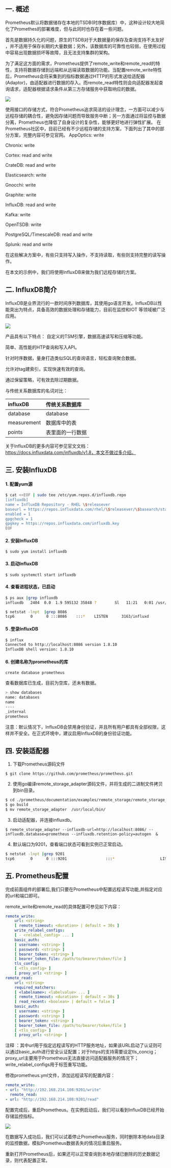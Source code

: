 ## 一. 概述

Prometheus默认将数据储存在本地的TSDB(时序数据库）中，这种设计较大地简化了Promethes的部署难度，但与此同时也存在着一些问题。

首先是数据持久化的问题，原生的TSDB对于大数据量的保存及查询支持不太友好 ，并不适用于保存长期的大量数据；另外，该数据库的可靠性也较弱，在使用过程中容易出现数据损坏等故障，且无法支持集群的架构。

为了满足这方面的需求，Prometheus提供了remote_write和remote_read的特性，支持将数据存储到远端和从远端读取数据的功能。当配置remote_write特性后，Prometheus会将采集到的指标数据通过HTTP的形式发送给适配器(Adaptor)，由适配器进行数据的存入。而remote_read特性则会向适配器发起查询请求，适配器根据请求条件从第三方存储服务中获取响应的数据。

![](http://pek3b.qingstor.com/hexo-blog/20220116131453.png)

使用接口的存储方式，符合Prometheus追求简洁的设计理念，一方面可以减少与远程存储的耦合性，避免因存储问题而导致服务中断；另一方面通过将监控与数据分离，Prometheus也降低了自身设计的复杂性，能够更好地进行弹性扩展。
在Prometheus社区中，目前已经有不少远程存储的支持方案，下面列出了其中的部分方案，完整内容可参见官网。
AppOptics: write

Chronix: write

Cortex: read and write

CrateDB: read and write

Elasticsearch: write

Gnocchi: write

Graphite: write

InfluxDB: read and write

Kafka: write

OpenTSDB: write

PostgreSQL/TimescaleDB: read and write

Splunk: read and write

在这些解决方案中，有些只支持写入操作，不支持读取，有些则支持完整的读写操作。

在本文的示例中，我们将使用InfluxDB来做为我们远程存储的方案。

## 二. InfluxDB简介
InfluxDB是业界流行的一款时间序列数据库，其使用go语言开发。InfluxDB以性能突出为特点，具备高效的数据处理和存储能力，目前在监控和IOT 等领域被广泛应用。

![](http://pek3b.qingstor.com/hexo-blog/20220116131603.png)

产品具有以下特点：
自定义的TSM引擎，数据高速读写和压缩等功能。

简单、高性能的HTP查询和写入API。

针对时序数据，量身打造类似SQL的查询语言，轻松查询聚合数据。

允许对tag建索引，实现快速有效的查询。

通过保留策略，可有效去除过期数据。

与传统关系数据库的名词对比：

| influxDB    | 传统关系数据库   |
| :----- | :---- |
| database  | database |
| measurement  | 数据库中的表 |
| points  | 表里面的一行数据 |

关于InfluxDB的更多内容可参见官文文档：https://docs.influxdata.com/influxdb/v1.8，本文不做过多介绍。

## 三. 安装InfluxDB

#### 1. 配置yum源
```bash
$ cat <<EOF | sudo tee /etc/yum.repos.d/influxdb.repo
[influxdb]
name = InfluxDB Repository - RHEL \$releasever
baseurl = https://repos.influxdata.com/rhel/\$releasever/\$basearch/stable
enabled = 1
gpgcheck = 1
gpgkey = https://repos.influxdata.com/influxdb.key
EOF
```

#### 2. 安装InfluxDB

`$ sudo yum install influxdb`


#### 3.  启动InfluxDB

`$ sudo systemctl start influxdb`


#### 4. 查看进程状态，已启动

```bash
$ ps aux |grep influxdb
influxdb   2404  0.0  1.9 595132 35848 ?        Sl   11:21   0:01 /usr/bin/influxd -config /etc/influxdb/influxdb.conf

$ netstat -lnpt  |grep 8086
tcp6       0      0 :::8086    :::*    LISTEN      3163/influxd
```

#### 5 .登录InfluxDB

```bash
$ influx
Connected to http://localhost:8086 version 1.8.10
InfluxDB shell version: 1.8.10
```

#### 6. 创建名称为prometheus的库

`create database prometheus`

查看数据库已生成，目前为空库，还未有数据。
```bash
> show databases
name: databases
name
----
_internal
prometheus
```

注意：默认情况下，InfluxDB会禁用身份验证，并且所有用户都具有全部权限，这样并不安全。在正式环境中，建议启用InfluxDB的身份验证功能。

## 四. 安装适配器
1. 下载Prometheus源码文件

`$ git clone https://github.com/prometheus/prometheus.git`

2. 使用go编译remote_storage_adapter源码文件，并将生成的二进制文件拷贝到bin目录。
```bash
$ cd ./prometheus/documentation/examples/remote_storage/remote_storage_adapter
$ go build
$ mv remote_storage_adapter  /usr/local/bin/
```

3. 启动适配器，并连接influxdb。

`$ remote_storage_adapter --influxdb-url=http://localhost:8086/ --influxdb.database=prometheus --influxdb.retention-policy=autogen  &`

4. 默认端口为9201，查看端口状态可看到实例已正常启动。

```bash
$ netstat -lnpt |grep 9201
tcp6       0      0 :::9201                 :::*                    LISTEN      3428/remote_storage
```

## 五. Prometheus配置
完成前面组件的部署后,我们只要在Prometheus中配置远程读写功能,并指定对应的url和端口即可。

remote_write和remote_read的具体配置可参见如下内容：
```yaml
remote_write:
    url: <string>
    [ remote_timeout: <duration> | default = 30s ]
    write_relabel_configs:
    [ - <relabel_config> ... ]
    basic_auth:
    [ username: <string> ]
    [ password: <string> ]
    [ bearer_token: <string> ]
    [ bearer_token_file: /path/to/bearer/token/file ]
    tls_config:
    [ <tls_config> ]
    [ proxy_url: <string> ]
remote_read:
    url: <string>
    required_matchers:
    [ <labelname>: <labelvalue> ... ]
    [ remote_timeout: <duration> | default = 30s ]
    [ read_recent: <boolean> | default = false ]
    basic_auth:
    [ username: <string> ]
    [ password: <string> ]
    [ bearer_token: <string> ]
    [ bearer_token_file: /path/to/bearer/token/file ]
    [ <tls_config> ]
    [ proxy_url: <string> ]
```

注释 ：其中url用于指定远程读写的HTTP服务地址，如果该URL启动了认证则可以通过basic_auth进行安全认证配置；对于https的支持需要设定tls_concig；proxy_url主要用于Prometheus无法直接访问适配器服务的情况下；write_relabel_configs用于标签重写功能。

修改prometheus.yml文件，添加远程读写的配置内容：
```yaml
remote_write:
- url: "http://192.168.214.108:9201/write"
  remote_read:
- url: "http://192.168.214.108:9201/read"
```

配置完成后，重启Prometheus。在实例启动后，我们可以看到InfluxDB已经开始存储监控指标。

![](http://pek3b.qingstor.com/hexo-blog/20220116132222.png)

在数据写入成功后，我们可以试着停止Prometheus服务，同时删除本地data目录的监控数据，模拟Prometheus数据丢失的情况后重启服务。

重新打开Prometheus后，如果还可以正常查询到本地存储已删除的历史数据记录，则代表配置正常。
